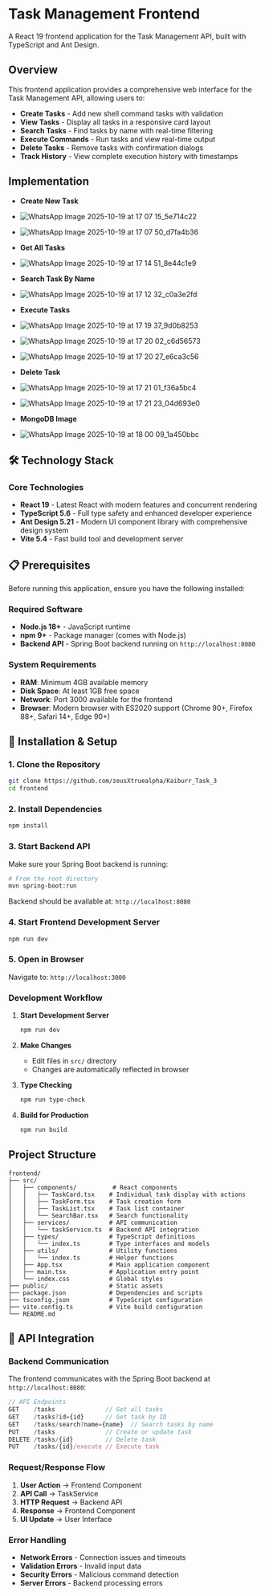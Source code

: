 # Task Management Frontend

A React 19 frontend application for the Task Management API, built with TypeScript and Ant Design. 


## Overview

This frontend application provides a comprehensive web interface for the Task Management API, allowing users to:

- **Create Tasks** - Add new shell command tasks with validation
- **View Tasks** - Display all tasks in a responsive card layout
- **Search Tasks** - Find tasks by name with real-time filtering
- **Execute Commands** - Run tasks and view real-time output
- **Delete Tasks** - Remove tasks with confirmation dialogs
- **Track History** - View complete execution history with timestamps


## Implementation

- **Create New Task**
- ![WhatsApp Image 2025-10-19 at 17 07 15_5e714c22](https://github.com/user-attachments/assets/41b865ca-a037-4ae1-a12e-00e0fb8c0a8d)
- ![WhatsApp Image 2025-10-19 at 17 07 50_d7fa4b36](https://github.com/user-attachments/assets/4e89f643-0750-42a1-ba3c-99372fe9d944)
  
- **Get All Tasks**
- ![WhatsApp Image 2025-10-19 at 17 14 51_8e44c1e9](https://github.com/user-attachments/assets/7b4af334-c737-4518-bffc-1644fae2d641)

- **Search Task By Name**
- ![WhatsApp Image 2025-10-19 at 17 12 32_c0a3e2fd](https://github.com/user-attachments/assets/fddd796a-af5b-4c67-9192-423328cc01a3)

- **Execute Tasks**
- ![WhatsApp Image 2025-10-19 at 17 19 37_9d0b8253](https://github.com/user-attachments/assets/426df8e4-45ed-414c-acbc-009e8017f4f8)
- ![WhatsApp Image 2025-10-19 at 17 20 02_c6d56573](https://github.com/user-attachments/assets/7bca2fe1-47a8-4f96-847c-e0b794005698)
- ![WhatsApp Image 2025-10-19 at 17 20 27_e6ca3c56](https://github.com/user-attachments/assets/f64ba5f3-bb44-4898-993c-53a0a7f34243)

- **Delete Task**
- ![WhatsApp Image 2025-10-19 at 17 21 01_f36a5bc4](https://github.com/user-attachments/assets/8757c38f-a659-4181-b975-d65ed25c472c)
- ![WhatsApp Image 2025-10-19 at 17 21 23_04d693e0](https://github.com/user-attachments/assets/2087fdfa-c5c5-45db-a790-e39003cb55f0)

- **MongoDB Image**
- ![WhatsApp Image 2025-10-19 at 18 00 09_1a450bbc](https://github.com/user-attachments/assets/8f25b1a0-054b-411a-a099-19c643012c93)



## 🛠️ Technology Stack

### **Core Technologies**
- **React 19** - Latest React with modern features and concurrent rendering
- **TypeScript 5.6** - Full type safety and enhanced developer experience
- **Ant Design 5.21** - Modern UI component library with comprehensive design system
- **Vite 5.4** - Fast build tool and development server


## 📋 Prerequisites

Before running this application, ensure you have the following installed:

### **Required Software**
- **Node.js 18+** - JavaScript runtime
- **npm 9+** - Package manager (comes with Node.js)
- **Backend API** - Spring Boot backend running on `http://localhost:8080`

### **System Requirements**
- **RAM**: Minimum 4GB available memory
- **Disk Space**: At least 1GB free space
- **Network**: Port 3000 available for the frontend
- **Browser**: Modern browser with ES2020 support (Chrome 90+, Firefox 88+, Safari 14+, Edge 90+)

## 🚀 Installation & Setup

### **1. Clone the Repository**
```bash
git clone https://github.com/zeusXtruealpha/Kaiburr_Task_3
cd frontend
```

### **2. Install Dependencies**
```bash
npm install
```

### **3. Start Backend API**
Make sure your Spring Boot backend is running:
```bash
# From the root directory
mvn spring-boot:run
```
Backend should be available at: `http://localhost:8080`

### **4. Start Frontend Development Server**
```bash
npm run dev
```

### **5. Open in Browser**
Navigate to: `http://localhost:3000`


### **Development Workflow**

1. **Start Development Server**
   ```bash
   npm run dev
   ```

2. **Make Changes**
   - Edit files in `src/` directory
   - Changes are automatically reflected in browser

3. **Type Checking**
   ```bash
   npm run type-check
   ```

4. **Build for Production**
   ```bash
   npm run build
   ```


## Project Structure

```
frontend/
├── src/
│   ├── components/          # React components
│   │   ├── TaskCard.tsx    # Individual task display with actions
│   │   ├── TaskForm.tsx    # Task creation form
│   │   ├── TaskList.tsx    # Task list container
│   │   └── SearchBar.tsx   # Search functionality
│   ├── services/           # API communication
│   │   └── taskService.ts  # Backend API integration
│   ├── types/              # TypeScript definitions
│   │   └── index.ts        # Type interfaces and models
│   ├── utils/              # Utility functions
│   │   └── index.ts        # Helper functions
│   ├── App.tsx             # Main application component
│   ├── main.tsx            # Application entry point
│   └── index.css           # Global styles
├── public/                 # Static assets
├── package.json            # Dependencies and scripts
├── tsconfig.json           # TypeScript configuration
├── vite.config.ts          # Vite build configuration     
└── README.md              
```


## 🔄 API Integration

### **Backend Communication**

The frontend communicates with the Spring Boot backend at `http://localhost:8080`:

```typescript
// API Endpoints
GET    /tasks              // Get all tasks
GET    /tasks?id={id}      // Get task by ID
GET    /tasks/search?name={name}  // Search tasks by name
PUT    /tasks              // Create or update task
DELETE /tasks/{id}         // Delete task
PUT    /tasks/{id}/execute // Execute task
```

### **Request/Response Flow**

1. **User Action** → Frontend Component
2. **API Call** → TaskService
3. **HTTP Request** → Backend API
4. **Response** → Frontend Component
5. **UI Update** → User Interface

### **Error Handling**

- **Network Errors** - Connection issues and timeouts
- **Validation Errors** - Invalid input data
- **Security Errors** - Malicious command detection
- **Server Errors** - Backend processing errors

